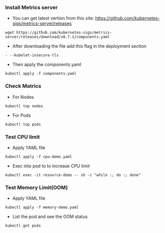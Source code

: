 ### Install Metrics server
- You can get latest vertion from this site: https://github.com/kubernetes-sigs/metrics-server/releases
```
wget https://github.com/kubernetes-sigs/metrics-server/releases/download/v0.7.1/components.yaml
```
- After downloading the file add this flag in the deployment section
```
- --kubelet-insecure-tls
```
- Then apply the components.yaml
```
kubectl apply -f components.yaml
```

### Check Matrics
- For Nodes
```
kubectl top nodes
```
- For Pods
```
kubectl top pods
```

### Test CPU limit

- Apply YAML file
```
kubectl apply -f cpu-demo.yaml
```
- Exec into pod to to increase CPU limit
```
kubectl exec -it resource-demo -- sh -c "while :; do :; done"
```

### Test Memory Limit(OOM)
- Apply YAML file
```
kubectl apply -f memory-demo.yaml
```
- List the pod and see the OOM status
```
kubectl get pods
```
